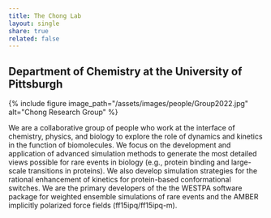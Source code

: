 ```yaml
---
title: The Chong Lab
layout: single
share: true
related: false
---
```

## Department of Chemistry at the University of Pittsburgh

{% include figure image_path="/assets/images/people/Group2022.jpg" alt="Chong Research Group" %}

We are a collaborative group of people who work at the interface of chemistry, physics, and biology to explore the role of dynamics and kinetics in the function of biomolecules. We focus on the development and application of advanced simulation methods to generate the most detailed views possible for rare events in biology (e.g., protein binding and large-scale transitions in proteins). We also develop simulation strategies for the rational enhancement of kinetics for protein-based conformational switches. We are the primary developers of the the WESTPA software package for weighted ensemble simulations of rare events and the AMBER implicitly polarized force fields (ff15ipq/ff15ipq-m).
